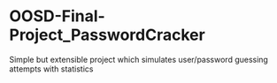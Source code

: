 # OOSD-Final-Project_PasswordCracker
Simple but extensible project which simulates user/password guessing attempts with statistics
